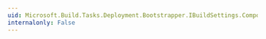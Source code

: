 ```yaml
---
uid: Microsoft.Build.Tasks.Deployment.Bootstrapper.IBuildSettings.ComponentsUrl
internalonly: False
---
```

